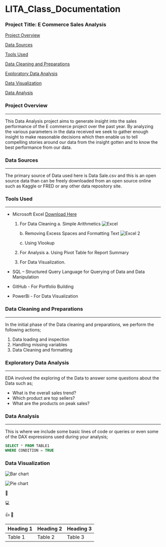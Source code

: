 # LITA_Class_Documentation

### Project Title: E Commerce Sales Analysis

 [Project Overview](#project-overview)
 
 [Data Sources](#data-sources)
 
 [Tools Used](#tools-used)
 
 [Data Cleaning and Preparations](#data-cleaning-and-preparations)

 [Exploratory Data Analysis](#exploratory-data-analysis)

 [Data Visualization](#data-visualization)

[Data Analysis](#data-analysis)
 
### Project Overview
---
This Data Analysis project aims to generate insight into the sales performance of the E commerce project over the past year. By analyzing the various parameters in the data received we seek to gather enough insight to make reasonable decisions which then enable us to tell compelling stories around our data from the insight gotten and to know the best performance from our data.

### Data Sources
---
The primary source of Data used here is Data Sale.csv and this is an open source data than can be freely downloaded from an open source online such as Kaggle or FRED or any other data repository site. 

### Tools Used
---
- Microsoft Excel 	[Download Here](https://www.microsoft.com)
  1. For Data Cleaning
     a. Simple Arithmetics ![Excel](https://github.com/user-attachments/assets/c6e9b97b-c7a6-4f50-8fce-e98a8e4ece29)

     b. Removing Excess Spaces and Formatting Text ![Excel 2](https://github.com/user-attachments/assets/ec632348-4f67-4b34-8e97-dc4d5b1da8e9)

     c. Using Vlookup
  2. For Analysis
     a. Using Pivot Table for Report Summary
  3. For Data Visualization.
   
- SQL – Structured Query Language for Querying of Data and Data Manipulation
- GitHub - For Portfolio Building
- PowerBi - For Data Visualization

### Data Cleaning and Preparations
---
In the initial phase of the Data cleaning and preparations, we perform the following actions;
  1.	Data loading and inspection
  2.	Handling missing variables 
  3.	Data Cleaning and formatting

### Exploratory Data Analysis
---
EDA involved the exploring of the Data to answer some questions about the Data such as;
-	What is the overall sales trend?
-	Which product are top sellers?
-	What are the products on peak sales? 

### Data Analysis
---
This is where we include some basic lines of code or queries or even some of the DAX expressions used during your analysis;

```SQL
SELECT * FROM TABLE1
WHERE CONDITION = TRUE
```

### Data Visualization

![Bar chart](https://github.com/user-attachments/assets/511b5834-a067-4b41-aa4b-f001458e276b)

![Pie chart](https://github.com/user-attachments/assets/3b3ff3ef-116e-4ad6-8ed2-d27c2d8fbafe)

🥇

💻

👍
💯

|Heading 1|Heading 2|Heading 3|
|---------|---------|---------|
|Table 1|Table 2|Table 3|
